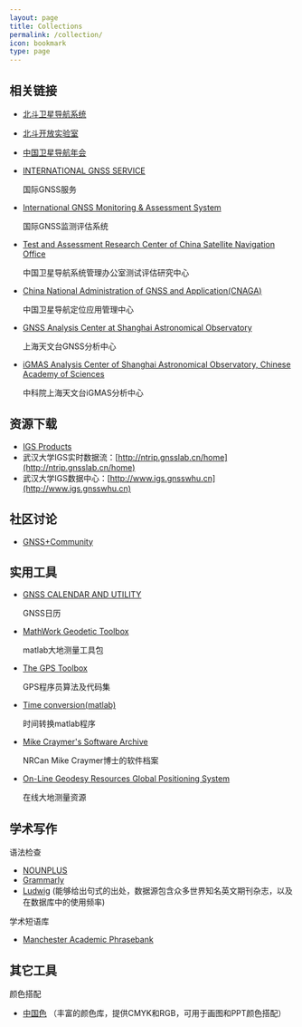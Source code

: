 ```yaml
---
layout: page
title: Collections
permalink: /collection/
icon: bookmark
type: page
---
```


##  相关链接

- [北斗卫星导航系统](http://www.beidou.gov.cn/)

- [北斗开放实验室](http://www.gnssopenlab.org)

- [中国卫星导航年会](http://www.beidou.org/)

- [INTERNATIONAL GNSS SERVICE](http://www.igs.org/)

  国际GNSS服务

- [International GNSS Monitoring & Assessment System](http://www.igmas.org/)

  国际GNSS监测评估系统

- [Test and Assessment Research Center of China Satellite Navigation Office](http://www.csno-tarc.cn/)

  中国卫星导航系统管理办公室测试评估研究中心

- [China National Administration of GNSS and Application(CNAGA)](http://www.chinabeidou.gov.cn/)

  中国卫星导航定位应用管理中心

- [GNSS Analysis Center at Shanghai Astronomical Observatory](http://www.shao.ac.cn/shao_gnss_ac) 

  上海天文台GNSS分析中心

- [iGMAS Analysis Center of Shanghai Astronomical Observatory, Chinese Academy of Sciences](http://112.65.161.230/Eng-index.html)

  中科院上海天文台iGMAS分析中心




## 资源下载

- [IGS Products](https://kb.igs.org/hc/en-us/articles/115003935351)
- 武汉大学IGS实时数据流：[http://ntrip.gnsslab.cn/home](http://ntrip.gnsslab.cn/home)
-  武汉大学IGS数据中心：[http://www.igs.gnsswhu.cn](http://www.igs.gnsswhu.cn)



## 社区讨论

- [GNSS+Community](http://gnsscommunity.com/forum.php)



## 实用工具

- [GNSS CALENDAR AND UTILITY](http://www.gnsscalendar.com/)

  GNSS日历

- [MathWork Geodetic Toolbox](https://www.mathworks.com/matlabcentral/fileexchange/15285-geodetic-toolbox)

  matlab大地测量工具包

- [The GPS Toolbox](https://geodesy.noaa.gov/gps-toolbox/exist.htm)

  GPS程序员算法及代码集

- [Time conversion(matlab)](http://www.fmddlmyy.cn/text59.html)

  时间转换matlab程序

- [Mike Craymer's Software Archive](https://mcraymer.github.io/software/)

  NRCan Mike Craymer博士的软件档案

- [On-Line Geodesy Resources Global Positioning System](https://mcraymer.github.io/geodesy/gps.html)

  在线大地测量资源



## 学术写作

语法检查

- [NOUNPLUS](https://www.nounplus.net/)
- [Grammarly](https://www.grammarly.com/)
- [Ludwig](https://ludwig.guru/) (能够给出句式的出处，数据源包含众多世界知名英文期刊杂志，以及在数据库中的使用频率)

学术短语库

- [Manchester Academic Phrasebank](https://www.phrasebank.manchester.ac.uk/)



## 其它工具

颜色搭配

- [中国色](http://zhongguose.com/) （丰富的颜色库，提供CMYK和RGB，可用于画图和PPT颜色搭配）